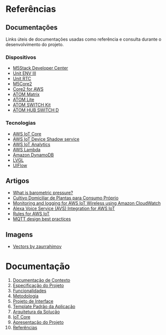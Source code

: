 # Referências

## Documentações

Links úteis de documentações usadas como referência e consulta durante o desenvolvimento do projeto.

### Dispositivos

- [M5Stack Developer Center](https://docs.m5stack.com/)
- [Unit ENV III](https://docs.m5stack.com/en/unit/envIII)
- [Unit RTC](https://docs.m5stack.com/en/unit/rtc)
- [M5Core2](https://docs.m5stack.com/en/core/core2)
- [Core2 for AWS](https://docs.m5stack.com/en/core/core2_for_aws)
- [ATOM Matrix](https://docs.m5stack.com/en/core/atom_matrix)
- [ATOM Lite](https://docs.m5stack.com/en/core/atom_lite)
- [ATOM SWITCH Kit](https://docs.m5stack.com/en/atom/atomhub_switch)
- [ATOM HUB SWITCH D](https://docs.m5stack.com/en/atom/atomhub_switch_d)

### Tecnologias

- [AWS IoT Core](https://docs.aws.amazon.com/iot/index.html)
- [AWS IoT Device Shadow service](https://docs.aws.amazon.com/iot/latest/developerguide/iot-device-shadows.html)
- [AWS IoT Analytics](https://aws.amazon.com/pt/iot-analytics/)
- [AWS Lambda](https://docs.aws.amazon.com/lambda/index.html)
- [Amazon DynamoDB](https://docs.aws.amazon.com/dynamodb/index.html)
- [LVGL](https://docs.lvgl.io/master/index.html) 
- [UIFlow](https://m5stack.github.io/UIFlow_doc/en/)

## Artigos

- [What is barometric pressure?](https://esenssys.com/what-is-barometric-pressure/)
- [Cultivo Domiciliar de Plantas para Consumo Próprio](https://www.agrointeracao.com.br/blog/2019/10/20/cultivo-domiciliar-de-plantas-para-consumo-proprio/)
- [Monitoring and logging for AWS IoT Wireless using Amazon CloudWatch](https://docs.aws.amazon.com/iot/latest/developerguide/connect-iot-lorawan-logging-monitoring.html)
- [Alexa Voice Service (AVS) Integration for AWS IoT](https://docs.aws.amazon.com/iot/latest/developerguide/avs-integration-aws-iot.html)
- [Rules for AWS IoT](https://docs.aws.amazon.com/iot/latest/developerguide/iot-rules.html)
- [MQTT design best practices](https://docs.aws.amazon.com/whitepapers/latest/designing-mqtt-topics-aws-iot-core/mqtt-design-best-practices.html)

## Imagens
- [Vectors by zaurrahimov](https://www.vectorstock.com/royalty-free-vectors/vectors-by_zaurrahimov) 

# Documentação

<ol>
<li><a href="documentacao-de-contexto.md"> Documentação de Contexto</a></li>
<li><a href="especificacao-do-projeto.md"> Especificação do Projeto</a></li>
<li><a href="funcionalidades.md"> Funcionalidades</a></li>
<li><a href="metodologia.md"> Metodologia</a></li>
<li><a href="projeto-de-interface.md"> Projeto de Interface</a></li>
<li><a href="template-padrao-da-aplicacao.md"> Template Padrão da Aplicação</a></li>
<li><a href="arquitetura-da-solucao.md"> Arquitetura da Solução</a></li>
<li><a href="iot-core.md">IoT Core</a></li>
<li><a href="apresentacao-do-projeto.md"> Apresentação do Projeto</a></li>
<li><a href="referencias.md"> Referências</a></li>
</ol>